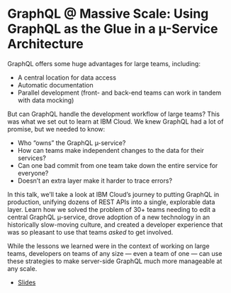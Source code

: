 # GraphQL @ Massive Scale: Using GraphQL as the Glue in a µ-Service Architecture

GraphQL offers some huge advantages for large teams, including:

* A central location for data access
* Automatic documentation
* Parallel development (front- and back-end teams can work in tandem with
  data mocking)

But can GraphQL handle the development workflow of large teams? This was what we set out to learn at IBM Cloud. We knew GraphQL had a lot of promise, but we needed to know:

* Who “owns” the GraphQL µ-service?
* How can teams make independent changes to the data for their services?
* Can one bad commit from one team take down the entire service for everyone?
* Doesn’t an extra layer make it harder to trace errors?

In this talk, we’ll take a look at IBM Cloud’s journey to putting GraphQL in production, unifying dozens of REST APIs into a single, explorable data layer. Learn how we solved the problem of 30+ teams needing to edit a central GraphQL µ-service, drove adoption of a new technology in an historically slow-moving culture, and created a developer experience that was so pleasant to use that teams _asked_ to get involved.

While the lessons we learned were in the context of working on large teams, developers on teams of any size — even a team of one — can use these strategies to make server-side GraphQL much more manageable at any scale.

* [Slides](https://git.io/vFvei)
